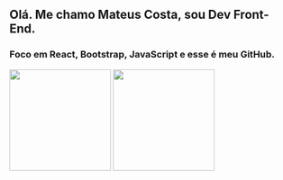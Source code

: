 ## Olá. Me chamo Mateus Costa, sou Dev Front-End.
### Foco em React, Bootstrap, JavaScript e esse é meu GitHub.

<div>
  <a>
  <img height="180em" src="https://github-readme-stats.vercel.app/api?username=mateus-cc&show_icons=true&theme=dark#gh-dark-mode-only)](https://github.com/mateus-cc/github-readme-stats#gh-dark-mode-only"/>
    <img height="180em" src="https://github-readme-stats.vercel.app/api/top-langs/?username=mateus-cc&layout=donut)](https://github.com/anuraghazra/github-readme-stats"
</div>


